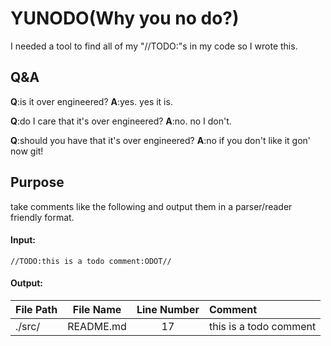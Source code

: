 # YUNODO(Why you no do?)
I needed a tool to find all of my "//TODO:"s in my code so I wrote this.

## Q&A
**Q**:is it over engineered?
**A**:yes. yes it is.

**Q**:do I care that it's over engineered?
**A**:no. no I don't.

**Q**:should you have that it's over engineered?
**A**:no if you don't like it gon' now git!

## Purpose
take comments like the following and output them in a parser/reader friendly format.
#### Input:
`//TODO:this is a todo comment:ODOT//`

#### Output:
| File Path | File Name | Line Number | Comment |
|:----------|:---------:|:-----------:|:--------|
| ./src/ | README.md | 17 |  this is a todo comment  |

